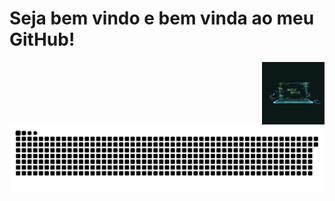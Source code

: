 <h1> Seja bem vindo e bem vinda ao meu GitHub! </h1>
<img align="right" alt="HelloWorld" src="gif.gif" width= "100px">

![Snake animation](snake.svg)

<!---
AlldDev/AlldDev is a ✨ special ✨ repository because its `README.md` (this file) appears on your GitHub profile.
You can click the Preview link to take a look at your changes.
--->
